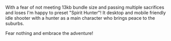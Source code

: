With a fear of not meeting 13kb bundle size and passing multiple sacrifices and loses I'm happy to preset "Spirit Hunter"! It desktop and mobile friendly idle shooter with a hunter as a main character who brings peace to the suburbs.

Fear nothing and embrace the adventure!